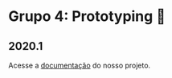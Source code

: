 # Grupo 4: Prototyping :art:
## 2020.1

Acesse a [documentação](https://design-de-jogos.github.io/2020.1-Prototyping/) do nosso projeto.
